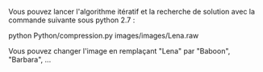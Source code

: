 Vous pouvez lancer l'algorithme itératif et la recherche de solution avec la commande suivante sous python 2.7 :

python Python/compression.py images/images/Lena.raw

Vous pouvez changer l'image en remplaçant "Lena" par "Baboon", "Barbara", ...
